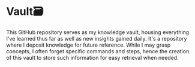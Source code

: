 # Vault🗃️
This GitHub repository serves as my knowledge vault, housing everything I've learned thus far as well as new insights gained daily. It's a repository where I deposit knowledge for future reference. While I may grasp concepts, I often forget specific commands and steps, hence the creation of this vault to store such information for easy retrieval when needed.
